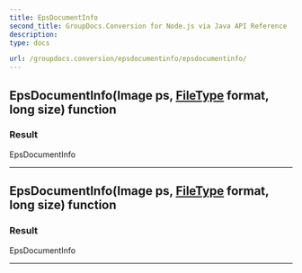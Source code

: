 ```yaml
---
title: EpsDocumentInfo
second_title: GroupDocs.Conversion for Node.js via Java API Reference
description: 
type: docs

url: /groupdocs.conversion/epsdocumentinfo/epsdocumentinfo/
---
```


## EpsDocumentInfo(Image ps, [FileType](../../filetype) format, long size) function


### Result
EpsDocumentInfo


---


## EpsDocumentInfo(Image ps, [FileType](../../filetype) format, long size) function


### Result
EpsDocumentInfo


---



